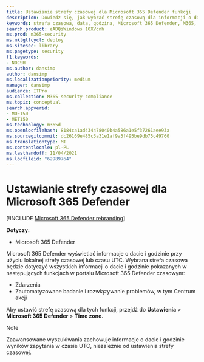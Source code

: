 ```yaml
---
title: Ustawianie strefy czasowej dla Microsoft 365 Defender funkcji
description: Dowiedz się, jak wybrać strefę czasową dla informacji o dacie i godzinie związanych z zdarzeniami, automatycznego badania i rozwiązywania problemów oraz wyszukiwania zaawansowanego
keywords: strefa czasowa, data, godzina, Microsoft 365 Defender, M365, zabezpieczenia, zdarzenia, zautomatyzowane badania i odpowiedzi, AIR, wyszukiwania zaawansowane
search.product: eADQiWindows 10XVcnh
ms.prod: m365-security
ms.mktglfcycl: deploy
ms.sitesec: library
ms.pagetype: security
f1.keywords:
- NOCSH
ms.author: dansimp
author: dansimp
ms.localizationpriority: medium
manager: dansimp
audience: ITPro
ms.collection: M365-security-compliance
ms.topic: conceptual
search.appverid:
- MOE150
- MET150
ms.technology: m365d
ms.openlocfilehash: 8184ca1ad434478040b4a586a1e5f37261aee93a
ms.sourcegitcommit: dc26169e485c3a31e1af9a5f495be9db75c49760
ms.translationtype: MT
ms.contentlocale: pl-PL
ms.lasthandoff: 11/04/2021
ms.locfileid: "62989764"
---
```

# <a name="set-the-time-zone-for-microsoft-365-defender"></a>Ustawianie strefy czasowej dla Microsoft 365 Defender

[!INCLUDE [Microsoft 365 Defender rebranding](../includes/microsoft-defender.md)]


**Dotyczy:**
- Microsoft 365 Defender



Microsoft 365 Defender wyświetlać informacje o dacie i godzinie przy użyciu lokalnej strefy czasowej lub czasu UTC. Wybrana strefa czasowa będzie dotyczyć wszystkich informacji o dacie i godzinie pokazanych w następujących funkcjach w portalu Microsoft 365 Defender czasowym:
- Zdarzenia
- Zautomatyzowane badanie i rozwiązywanie problemów, w tym Centrum akcji

Aby ustawić strefę czasową dla tych funkcji, przejdź do **Ustawienia** >  **Microsoft 365 Defender** >  **Time zone**.

> [!NOTE]
> Zaawansowane wyszukiwania zachowuje informacje o dacie i godzinie wyników zapytania w czasie UTC, niezależnie od ustawienia strefy czasowej. 
